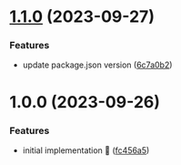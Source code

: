 # [1.1.0](https://github.com/rpidanny/quill/compare/quill-v1.0.0...quill-v1.1.0) (2023-09-27)

### Features

- update package.json version ([6c7a0b2](https://github.com/rpidanny/quill/commit/6c7a0b25b83fea22624dd4c156d3f073189827ef))

# 1.0.0 (2023-09-26)

### Features

- initial implementation 🚀 ([fc456a5](https://github.com/rpidanny/quill/commit/fc456a57133450dcebe5ea1518163cc953eee9c4))
